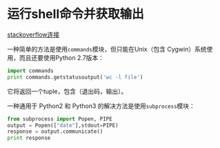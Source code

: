 # 运行shell命令并获取输出

[stackoverflow连接](https://stackoverflow.com/questions/4760215/running-shell-command-and-capturing-the-output)

一种简单的方法是使用`commands`模块，但只能在Unix（包含 Cygwin）系统使用，而且还要使用Python 2.7版本：

```python
import commands
print commands.getstatusoutput('wc -l file')
```

它将返回一个tuple，包含（退出码，输出）。

一种通用于 Python2 和 Python3 的解决方法是使用`subprocess`模块：

```python
from subprocess import Popen, PIPE
output = Popen(["date"],stdout=PIPE)
response = output.communicate()
print response
```



